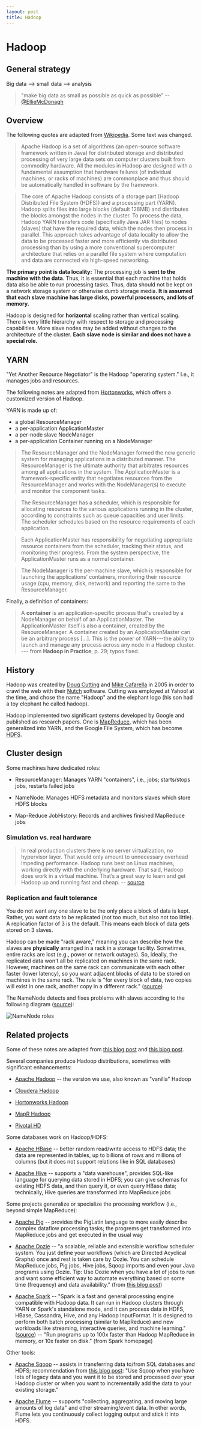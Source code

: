 ```yaml
---
layout: post
title: Hadoop
---
```


# Hadoop

## General strategy

Big data --> small data --> analysis

> "make big data as small as possible as quick as possible" -- [@EllieMcDonagh](https://twitter.com/EllieMcDonagh/status/469184554549248000)

## Overview

The following quotes are adapted from [Wikipedia](http://en.wikipedia.org/wiki/Apache_Hadoop). Some text was changed.

> Apache Hadoop is a set of algorithms (an open-source software framework written in Java) for distributed storage and distributed processing of very large data sets on computer clusters built from commodity hardware. All the modules in Hadoop are designed with a fundamental assumption that hardware failures (of individual machines, or racks of machines) are commonplace and thus should be automatically handled in software by the framework.

> The core of Apache Hadoop consists of a storage part (Hadoop Distributed File System (HDFS)) and a processing part (YARN). Hadoop splits files into large blocks (default 128MB) and distributes the blocks amongst the nodes in the cluster. To process the data, Hadoop YARN transfers code (specifically Java JAR files) to nodes (slaves) that have the required data, which the nodes then process in parallel. This approach takes advantage of data locality to allow the data to be processed faster and more efficiently via distributed processing than by using a more conventional supercomputer architecture that relies on a parallel file system where computation and data are connected via high-speed networking.

**The primary point is data locality:** The processing job is **sent to the machine with the data**. Thus, it is essential that each machine that holds data also be able to run processing tasks. Thus, data should not be kept on a network storage system or otherwise dumb storage media. **It is assumed that each slave machine has large disks, powerful processors, and lots of memory.**

Hadoop is designed for **horizontal** scaling rather than vertical scaling. There is very little hierarchy with respect to storage and processing capabilities. More slave nodes may be added without changes to the architecture of the cluster. **Each slave node is similar and does not have a special role.**

## YARN

"Yet Another Resource Negotiator" is the Hadoop "operating system." I.e., it manages jobs and resources.

The following notes are adapted from [Hortonworks](http://hortonworks.com/hadoop/yarn/), which offers a customized version of Hadoop.

YARN is made up of:

- a global ResourceManager
- a per-application ApplicationMaster
- a per-node slave NodeManager
- a per-application Container running on a NodeManager

> The ResourceManager and the NodeManager formed the new generic system for managing applications in a distributed manner. The ResourceManager is the ultimate authority that arbitrates resources among all applications in the system. The ApplicationMaster is a framework-specific entity that negotiates resources from the ResourceManager and works with the NodeManager(s) to execute and monitor the component tasks.

> The ResourceManager has a scheduler, which is responsible for allocating resources to the various applications running in the cluster, according to constraints such as queue capacities and user limits. The scheduler schedules based on the resource requirements of each application.

> Each ApplicationMaster has responsibility for negotiating appropriate resource containers from the scheduler, tracking their status, and monitoring their progress. From the system perspective, the ApplicationMaster runs as a normal container.

> The NodeManager is the per-machine slave, which is responsible for launching the applications’ containers, monitoring their resource usage (cpu, memory, disk, network) and reporting the same to the ResourceManager.

Finally, a definition of containers:

> A **container** is an application-specific process that's created by a NodeManager on behalf of an ApplicationMaster. The ApplicationMaster itself is also a container, created by the ResourceManager. A container created by an ApplicationMaster can be an arbitrary process [...]. This is the power of YARN---the ability to launch and manage any process across any node in a Hadoop cluster. --- from **Hadoop in Practice**, p. 29; typos fixed.

## History

Hadoop was created by [Doug Cutting](http://en.wikipedia.org/wiki/Doug_Cutting) and [Mike Cafarella](http://en.wikipedia.org/wiki/Mike_Cafarella) in 2005 in order to crawl the web with their [Nutch](http://nutch.apache.org/) software. Cutting was employed at Yahoo! at the time, and chose the name "Hadoop" and the elephant logo (his son had a toy elephant he called hadoop).

Hadoop implemented two significant systems developed by Google and published as research papers. One is [MapReduce](/notes/mapreduce.html), which has been generalized into YARN, and the Google File System, which has become [HDFS](/notes/hdfs.html).

## Cluster design

Some machines have dedicated roles:

- ResourceManager: Manages YARN "containers", i.e., jobs; starts/stops jobs, restarts failed jobs

- NameNode: Manages HDFS metadata and monitors slaves which store HDFS blocks

- Map-Reduce JobHistory: Records and archives finished MapReduce jobs

### Simulation vs. real hardware

> In real production clusters there is no server virtualization, no hypervisor layer.  That would only amount to unnecessary overhead impeding performance.  Hadoop runs best on Linux machines, working directly with the underlying hardware.  That said, Hadoop does work in a virtual machine.  That’s a great way to learn and get Hadoop up and running fast and cheap. -- [source](http://bradhedlund.com/2011/09/10/understanding-hadoop-clusters-and-the-network/)

### Replication and fault tolerance

You do not want any one slave to be the only place a block of data is kept. Rather, you want data to be replicated (not too much, but also not too little). A replication factor of 3 is the default. This means each block of data gets stored on 3 slaves.

Hadoop can be made "rack aware," meaning you can describe how the slaves are **physically** arranged in a rack in a storage facility. Sometimes, entire racks are lost (e.g., power or network outages). So, ideally, the replicated data won't all be replicated on machines in the same rack. However, machines on the same rack can communicate with each other faster (lower latency), so you want adjacent blocks of data to be stored on machines in the same rack. The rule is "for every block of data, two copies will exist in one rack, another copy in a different rack." ([source](http://bradhedlund.com/2011/09/10/understanding-hadoop-clusters-and-the-network/))

The NameNode detects and fixes problems with slaves according to the following diagram ([source](http://bradhedlund.com/2011/09/10/understanding-hadoop-clusters-and-the-network/)):

![NameNode roles](/images/namenode-roles.png)

## Related projects

Some of these notes are adapted from [this blog post](http://blog.dasroot.net/a-laymans-guide-to-the-big-data-ecosystem.html) and [this blog post](http://cloudfront.blogspot.in/2013/04/hadoop-herd-when-to-use-what.html).

Several companies produce Hadoop distributions, sometimes with significant enhancements:

- [Apache Hadoop](http://hadoop.apache.org/) -- the version we use, also known as "vanilla" Hadoop

- [Cloudera Hadoop](http://www.cloudera.com/content/cloudera/en/home.html)

- [Hortonworks Hadoop](http://hortonworks.com/)

- [MapR Hadoop](https://www.mapr.com/)

- [Pivotal HD](http://www.pivotal.io/big-data/pivotal-hd)

Some databases work on Hadoop/HDFS:

- [Apache HBase](http://hbase.apache.org/) -- better random read/write access to HDFS data; the data are represented in tables, up to billions of rows and millions of columns (but it does not support relations like in SQL databases)

- [Apache Hive](http://hive.apache.org/) -- supports a "data warehouse", provides SQL-like language for querying data stored in HDFS; you can give schemas for existing HDFS data, and then query it, or even query HBase data; technically, Hive queries are transformed into MapReduce jobs

Some projects generalize or specialize the processing workflow (i.e., beyond simple MapReduce):

- [Apache Pig](http://pig.apache.org/) -- provides the PigLatin language to more easily describe complex dataflow processing tasks; the progrems get transformed into MapReduce jobs and get executed in the usual way

- [Apache Oozie](http://oozie.apache.org/) -- "a scalable, reliable and extensible workflow scheduler system. You just define your workflows (which are Directed Acyclical Graphs) once and rest is taken care by Oozie. You can schedule MapReduce jobs, Pig jobs, Hive jobs, Sqoop imports and even your Java programs using Oozie. Tip: Use Oozie when you have a lot of jobs to run and want some efficient way to automate everything based on some time (frequency) and data availability." (from [this blog post](http://cloudfront.blogspot.in/2013/04/hadoop-herd-when-to-use-what.html))

- [Apache Spark](https://spark.apache.org/) -- "Spark is a fast and general processing engine compatible with Hadoop data. It can run in Hadoop clusters through YARN or Spark's standalone mode, and it can process data in HDFS, HBase, Cassandra, Hive, and any Hadoop InputFormat. It is designed to perform both batch processing (similar to MapReduce) and new workloads like streaming, interactive queries, and machine learning." ([source](https://spark.apache.org/faq.html)) -- "Run programs up to 100x faster than Hadoop MapReduce in memory, or 10x faster on disk." (from Spark homepage)

Other tools:

- [Apache Sqoop](http://sqoop.apache.org/) -- assists in transferring data to/from SQL databases and HDFS; recommendation from [this blog post](http://cloudfront.blogspot.in/2013/04/hadoop-herd-when-to-use-what.html): "Use Sqoop when you have lots of legacy data and you want it to be stored and processed over your Hadoop cluster or when you want to incrementally add the data to your existing storage."

- [Apache Flume](http://flume.apache.org/) -- supports "collecting, aggregating, and moving large amounts of log data" and other streaming/event data. In other words, Flume lets you continuously collect logging output and stick it into HDFS.

